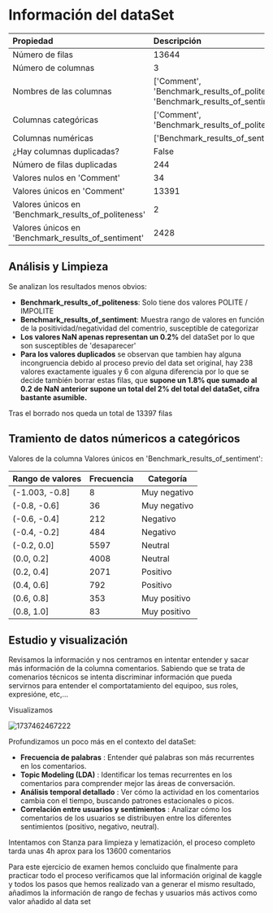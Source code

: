 # Información del dataSet

| Propiedad                                            | Descripción                                                                     |
| :--------------------------------------------------- | :------------------------------------------------------------------------------- |
| Número de filas                                     | 13644                                                                            |
| Número de columnas                                  | 3                                                                                |
| Nombres de las columnas                              | ['Comment', 'Benchmark_results_of_politeness', 'Benchmark_results_of_sentiment'] |
| Columnas categóricas                                | ['Comment', 'Benchmark_results_of_politeness']                                   |
| Columnas numéricas                                  | ['Benchmark_results_of_sentiment']                                               |
| ¿Hay columnas duplicadas?                           | False                                                                            |
| Número de filas duplicadas                          | 244                                                                              |
| Valores nulos en 'Comment'                           | 34                                                                               |
| Valores únicos en 'Comment'                         | 13391                                                                            |
| Valores únicos en 'Benchmark_results_of_politeness' | 2                                                                                |
| Valores únicos en 'Benchmark_results_of_sentiment'  | 2428                                                                             |

## Análisis y Limpieza

Se analizan los resultados menos obvios:

* **Benchmark_results_of_politeness**: Solo tiene dos valores POLITE / IMPOLITE
* **Benchmark_results_of_sentiment**: Muestra rango de valores en función de la positividad/negatividad del comentrio, susceptible de categorizar
* **Los valores NaN apenas representan un 0.2%** del dataSet por lo que son susceptibles de 'desaparecer'
* **Para los valores duplicados** se observan que tambien hay alguna incongruencia debido al proceso previo del data set original, hay 238 valores exactamente iguales y 6 con alguna diferencia por lo que se decide también borrar estas filas, que **supone un 1.8% que sumado al 0.2 de NaN anterior supone un total del 2% del total del dataSet, cifra bastante asumible.**

Tras el borrado nos queda un total de 13397 filas

## Tramiento de datos númericos a categóricos

Valores de la columna Valores únicos en 'Benchmark_results_of_sentiment':

| Rango de valores | Frecuencia | Categoría   |
| ---------------- | ---------- | ------------ |
| (-1.003, -0.8]   | 8          | Muy negativo |
| (-0.8, -0.6]     | 36         | Muy negativo |
| (-0.6, -0.4]     | 212        | Negativo     |
| (-0.4, -0.2]     | 484        | Negativo     |
| (-0.2, 0.0]      | 5597       | Neutral      |
| (0.0, 0.2]       | 4008       | Neutral      |
| (0.2, 0.4]       | 2071       | Positivo     |
| (0.4, 0.6]       | 792        | Positivo     |
| (0.6, 0.8]       | 353        | Muy positivo |
| (0.8, 1.0]       | 83         | Muy positivo |

## Estudio y visualización

Revisamos la información y nos centramos en intentar entender y sacar más información de la columna comentarios. Sabiendo que se trata de comenarios técnicos se intenta discriminar información que pueda servirnos para entender el comportatamiento del equipoo, sus roles, expresióne, etc,...

Visualizamos

![1737462467222](image/Análisis/1737462467222.png)

Profundizamos un poco más en el contexto del dataSet:

* **Frecuencia de palabras** : Entender qué palabras son más recurrentes en los comentarios.
* **Topic Modeling (LDA)** : Identificar los temas recurrentes en los comentarios para comprender mejor las áreas de conversación.
* **Análisis temporal detallado** : Ver cómo la actividad en los comentarios cambia con el tiempo, buscando patrones estacionales o picos.
* **Correlación entre usuarios y sentimientos** : Analizar cómo los comentarios de los usuarios se distribuyen entre los diferentes sentimientos (positivo, negativo, neutral).

Intentamos con Stanza para limpieza y lematización, el proceso completo tarda unas 4h aprox para los 13600 comentarios

Para este ejercicio de examen hemos concluido que finalmente para practicar todo el proceso verificamos que lal información original de kaggle y todos los pasos que hemos realizado van a generar el mismo resultado, añadimos la información de rango de fechas y usuarios más activos como valor añadido al data set
